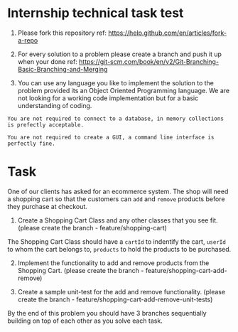 # Internship technical task test

1. Please fork this repository
ref: https://help.github.com/en/articles/fork-a-repo

2. For every solution to a problem please create a branch and push it up when your done
ref: https://git-scm.com/book/en/v2/Git-Branching-Basic-Branching-and-Merging

3. You can use any language you like to implement the solution to the problem provided its an Object Oriented Programming language. We are not looking for a working code implementation but for a basic understanding of coding.

`You are not required to connect to a database, in memory collections is prefectly acceptable.`

`You are not required to create a GUI, a command line interface is perfectly fine.`


# Task

One of our clients has asked for an ecommerce system. The shop will need a shopping cart so that the customers can `add` and `remove` products before they purchase at checkout.

1) Create a Shopping Cart Class and any other classes that you see fit. 
(please create the branch - feature/shopping-cart)

The Shopping Cart Class should have a `cartId` to indentify the cart, `userId` to whom the cart belongs to, `products` to hold the products to be purchased.


2) Implement the functionality to add and remove products from the Shopping Cart.
(please create the branch - feature/shopping-cart-add-remove)

3) Create a sample unit-test for the add and remove functionality.
(please create the branch - feature/shopping-cart-add-remove-unit-tests)

By the end of this problem you should have 3 branches sequentially building on top of each other as you solve each task.

